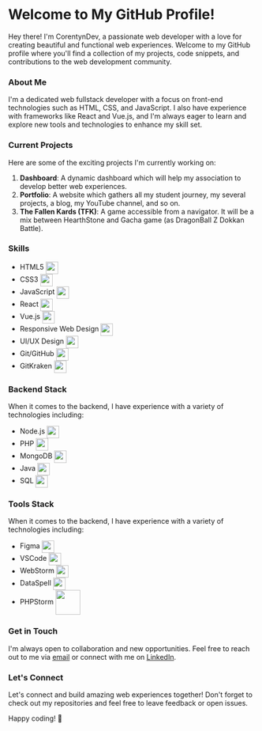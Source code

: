 # Welcome to My GitHub Profile!

Hey there! I'm CorentynDev, a passionate web developer with a love for creating beautiful and functional web experiences. Welcome to my GitHub profile where you'll find a collection of my projects, code snippets, and contributions to the web development community.

### About Me
I'm a dedicated web fullstack developer with a focus on front-end technologies such as HTML, CSS, and JavaScript. I also have experience with frameworks like React and Vue.js, and I'm always eager to learn and explore new tools and technologies to enhance my skill set.

### Current Projects
Here are some of the exciting projects I'm currently working on:

1. **Dashboard**: A dynamic dashboard which will help my association to develop better web experiences.
2. **Portfolio**: A website which gathers all my student journey, my several projects, a blog, my YouTube channel, and so on.
3. **The Fallen Kards (TFK)**: A game accessible from a navigator. It will be a mix between HearthStone and Gacha game (as DragonBall Z Dokkan Battle).

### Skills

- HTML5 <img src="https://github.com/CorentynDev/CorentynDev/assets/168633485/59b4156d-16f5-4fb3-86f7-f1f84e7c3a41" width="25" height="25" align="center"/>
- CSS3 <img src="https://github.com/CorentynDev/CorentynDev/assets/168633485/4f744883-d9b1-4067-91cb-0b6f3f17fda3" width="25" height="25" align="center"/>
- JavaScript <img src="https://github.com/CorentynDev/CorentynDev/assets/168633485/4a053042-814c-4efe-b1a5-28d3afe5862f" width="25" height="25" align="center"/>
- React <img src="https://github.com/CorentynDev/CorentynDev/assets/168633485/7865026e-779f-4e76-a2f4-cb35816c2c23" width="25" height="25" align="center"/>
- Vue.js <img src="https://github.com/CorentynDev/CorentynDev/assets/168633485/efecce08-d4f7-4f96-9ef2-9dba50fc09f3" width="25" height="25" align="center"/>
- Responsive Web Design <img src="https://github.com/CorentynDev/CorentynDev/assets/168633485/5b96b981-8d4a-433f-997d-bc1aebe155e5" width="25" height="25" align="center"/>
- UI/UX Design <img src="https://github.com/CorentynDev/CorentynDev/assets/168633485/be0c1a44-7cc4-4ed7-9ad3-1e498638f14b" width="25" height="25" align="center"/>
- Git/GitHub <img src="https://github.com/CorentynDev/CorentynDev/assets/168633485/69ffc5ed-287f-4f14-828d-2cdd0f1a3c46" width="25" height="25" align="center"/>
- GitKraken <img src="https://github.com/CorentynDev/CorentynDev/assets/168633485/9880e52e-839b-45c6-9ca2-b1ff026ea468" width="25" height="25" align="center"/>

### Backend Stack
When it comes to the backend, I have experience with a variety of technologies including:
- Node.js <img src="https://github.com/CorentynDev/CorentynDev/assets/168633485/e8db5e48-6c13-4f52-98d7-21dffa5f12e3" width="25" height="25" align="center"/>
- PHP <img src="https://github.com/CorentynDev/CorentynDev/assets/168633485/76fbfb29-2120-4562-aba2-0416617dc18b" width="25" height="25" align="center"/>
- MongoDB <img src="https://github.com/CorentynDev/CorentynDev/assets/168633485/4cdca4e9-d656-41c3-af7f-e86915edeb22" width="25" height="25" align="center"/>
- Java <img src="https://github.com/CorentynDev/CorentynDev/assets/168633485/ab8d55e8-b4da-4723-826a-48db20c1f789" width="25" height="25" align="center"/>
- SQL <img src="https://github.com/CorentynDev/CorentynDev/assets/168633485/858da1a5-fc33-4a02-85b4-449704e5b1cc" width="25" height="25" align="center"/>

### Tools Stack
When it comes to the backend, I have experience with a variety of technologies including:
- Figma <img src="https://github.com/CorentynDev/CorentynDev/assets/168633485/1ebb6e9b-d44c-406f-8553-8e03d9281844" width="25" height="25" align="center"/>
- VSCode <img src="https://github.com/CorentynDev/CorentynDev/assets/168633485/ca2eea10-6854-4299-8d08-9151e3a0dc24" width="25" height="25" align="center"/>
- WebStorm <img src="https://blog.jetbrains.com/wp-content/uploads/2019/08/logo-3.png" width="25" height="25" align="center"/>
- DataSpell <img src="https://seeklogo.com/images/D/dataspell-logo-06435B9CF3-seeklogo.com.png" width="25" height="25" align="center"/>
- PHPStorm <img src="https://www.qbssoftware.fr/wp-content/uploads/2022/05/JetBrains-PHPStorm-300x300-1.png" width="50" height="50" align="center"/>

### Get in Touch
I'm always open to collaboration and new opportunities. Feel free to reach out to me via [email](mailto:corentyn.dev@gmail.com) or connect with me on [LinkedIn](www.linkedin.com/in/corentyn-hayer-b3b449262).

### Let's Connect
Let's connect and build amazing web experiences together! Don't forget to check out my repositories and feel free to leave feedback or open issues.

Happy coding! 🚀

